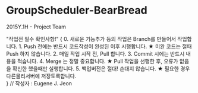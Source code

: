 # GroupScheduler-BearBread
2015Y.1H - Project Team

"작업전 필수 확인사항!" 
{
	0. 새로운 기능추가 등의 작업은 Branch를 만들어서 작업합니다.
	1. Push 전에는 반드시 코드작성이 완성된 이후 시행합니다.
		★ 미완 코드는 절때 Push 하지 않습니다.
	2. 매일 작업 시작 전, Pull 합니다.
	3. Commit 시에는 반드시 내용을 적습니다.
	4. Merge 는 정말 중요합니다.
		★ Pull 작업을 선행한 후, 오류가 없음을 확신한 했을때만 실행합니다.
	5. 백업버전은 절대! 손대지 않습니다.
		★ 필요한 경우 다른물리서버에 저장토록합니다. 	
} // 작성자 : Eugene J. Jeon
